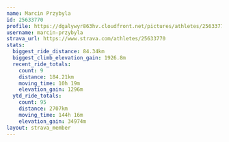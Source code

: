 ```yaml
---
name: Marcin Przybyla
id: 25633770
profile: https://dgalywyr863hv.cloudfront.net/pictures/athletes/25633770/12947173/2/large.jpg
username: marcin-przybyla
strava_url: https://www.strava.com/athletes/25633770
stats:
  biggest_ride_distance: 84.34km
  biggest_climb_elevation_gain: 1926.8m
  recent_ride_totals:
    count: 9
    distance: 184.21km
    moving_time: 10h 19m
    elevation_gain: 1296m
  ytd_ride_totals:
    count: 95
    distance: 2707km
    moving_time: 144h 16m
    elevation_gain: 34974m
layout: strava_member
--- 
```

